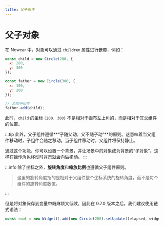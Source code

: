 ```yaml
---
title: 父子组件
---
```


# 父子对象

在 Newcar 中，对象可以通过 `children` 属性进行嵌套，例如：

```javascript
const child = new Circle(200, {
  x: 200,
  y: 300
});

const father = new Circle(300, {
  x: 100,
  y: 200
});

// 添加子组件
father.add(child);
```

此时，`child` 的坐标 `(200, 300)` 不是相对于画布左上角的，而是相对于其父组件的位置。

:::tip
此外，父子组件遵循**“子随父动，父不随子动”**的原则。这意味着当父组件移动时，子组件会随之移动。当子组件移动时，父组件将保持静止。

通过这个功能，你可以设置一个背景，并让场景中的对象成为背景的“子对象”，这样在操作角色移动时背景就会向后移动。
:::

:::info
除了坐标之外，**旋转角度**和**缩放比例**也遵循父子组件原则。

> 这里的旋转角度指的是相对于父组件整个坐标系统的旋转角度，而不是每个组件的旋转角度数值。

:::

但是将对象保存到变量中既麻烦又低效，因此在 0.7.0 版本之后，我们建议使用链式语法：

```javascript
const root = new Widget().add(new Circle(200).setUpdate((elapsed, widget) => {}));
```
